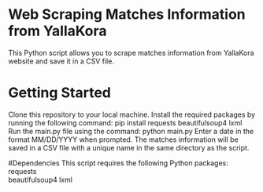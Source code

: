 # Web Scraping Matches Information from YallaKora
This Python script allows you to scrape matches information from YallaKora website and save it in a CSV file.

# Getting Started
Clone this repository to your local machine.
Install the required packages by running the following command: pip install requests beautifulsoup4 lxml
Run the main.py file using the command: python main.py
Enter a date in the format MM/DD/YYYY when prompted.
The matches information will be saved in a CSV file with a unique name in the same directory as the script.

#Dependencies
This script requires the following Python packages:
  requests  
  beautifulsoup4
  lxml












